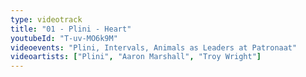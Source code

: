 ```yaml
---
type: videotrack
title: "01 - Plini - Heart"
youtubeId: "T-uv-MO6k9M"
videoevents: "Plini, Intervals, Animals as Leaders at Patronaat"
videoartists: ["Plini", "Aaron Marshall", "Troy Wright"]
---
```

